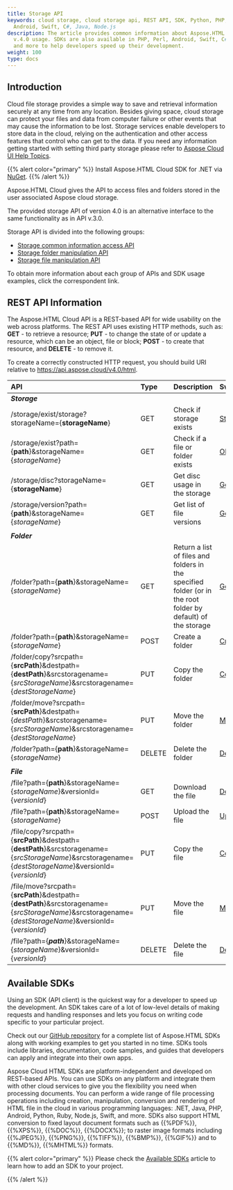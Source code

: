 ```yaml
---
title: Storage API
keywords: cloud storage, cloud storage api, REST API, SDK, Python, PHP, Perl,
  Android, Swift, C#, Java, Node.js
description: The article provides common information about Aspose.HTML Cloud API
  v.4.0 usage. SDKs are also available in PHP, Perl, Android, Swift, C#, Java
  and more to help developers speed up their development.
weight: 100
type: docs
---
```


## **Introduction**

Cloud file storage provides a simple way to save and retrieval information securely at any time from any location. Besides giving space, cloud storage can protect your files and data from computer failure or other events that may cause the information to be lost. Storage services enable developers to store data in the cloud, relying on the authentication and other access features that control who can get to the data. If you need any information getting started with setting third party storage please refer to [Aspose Cloud UI Help Topics](https://docs.aspose.cloud/total/aspose-cloud-ui-help-topics/).

{{% alert color="primary" %}} 
Install Aspose.HTML Cloud SDK for .NET via [NuGet](https://www.nuget.org/packages/Aspose.HTML-Cloud/).
{{% /alert %}}  



Aspose.HTML Cloud gives the API to access files and folders stored in the user associated Aspose cloud storage. 

The provided storage API of version 4.0 is an alternative interface to the same functionality as in API v.3.0. 

Storage API is divided into the following groups:

- [Storage common information access API](/html/storage-api/getting-storage-information/)
- [Storage folder manipulation API](/html/storage-api/working-with-folders-in-the-storage/)
- [Storage file manipulation API](/html/storage-api/working-with-files-in-the-storage/)

 To obtain more information about each group of APIs and SDK usage examples, click the correspondent link. 

## **REST API Information**

The Aspose.HTML Cloud API is a REST-based API for wide usability on the web across platforms.  The REST API uses existing HTTP methods, such as: **GET** - to retrieve a resource; **PUT** - to change the state of or update a resource, which can be an object, file or block; **POST** - to create that resource, and **DELETE** - to remove it.

To create a correctly constructed HTTP request, you should build URI relative to https://api.aspose.cloud/v4.0/html.

| **API**                                                      | **Type** | **Description**                                              | **Swagger Link**                                             |
| :----------------------------------------------------------- | :------- | :----------------------------------------------------------- | :----------------------------------------------------------- |
| ***Storage***                                                |          |                                                              |                                                              |
| /storage/exist/storage?storageName={**storageName**}         | GET      | Check if storage exists                                      | [StorageExists](https://apireference.aspose.cloud/html/#/StorageV4/StorageExists) |
| /storage/exist?path={**path**}&storageName={*storageName*}   | GET      | Check if a file or folder exists                             | [ObjectExists](https://apireference.aspose.cloud/html/#/StorageV4/ObjectExists) |
| /storage/disc?storageName={**storageName**}                  | GET      | Get disc usage in the storage                                | [GetDiscUsage](https://apireference.aspose.cloud/html/#/StorageV4/GetDiscUsage) |
| /storage/version?path={**path**}&storageName={*storageName*} | GET      | Get list of file versions                                    | [GetFileVersions](https://apireference.aspose.cloud/html/#/StorageV4/GetFileVersions) |
|                                                              |          |                                                              |                                                              |
| ***Folder***                                                 |          |                                                              |                                                              |
| /folder?path={**path**}&storageName={*storageName*}          | GET      | Return a list of files and folders in the specified folder (or in the root folder by default) of the storage | [GetFilesList](https://apireference.aspose.cloud/html/#/FolderV4/GetFilesList) |
| /folder?path={**path**}&storageName={*storageName*}          | POST     | Create a folder                                              | [CreateFolder](https://apireference.aspose.cloud/html/#/FolderV4/CreateFolder) |
| /folder/copy?srcpath={**srcPath**}&destpath={**destPath**}&srcstoragename={*srcStorageName*}&srcstoragename={*destStorageName*} | PUT      | Copy the folder                                              | [CopyFolder](https://apireference.aspose.cloud/html/#/FolderV4/CopyFolder) |
| /folder/move?srcpath={**srcPath**}&destpath={*destPath*}&srcstoragename={*srcStorageName*}&srcstoragename={*destStorageName*} | PUT      | Move the folder                                              | [MoveFolder](https://apireference.aspose.cloud/html/#/FolderV4/MoveFolder) |
| /folder?path={**path**}&storageName={*storageName*}          | DELETE   | Delete the folder                                            | [DeleteFolder](https://apireference.aspose.cloud/html/#/FolderV4/DeleteFolder) |
|                                                              |          |                                                              |                                                              |
| ***File***                                                   |          |                                                              |                                                              |
| /file?path={**path**}&storageName={*storageName*}&versionId={*versionId*} | GET      | Download the file                                            | [DownloadFile](https://apireference.aspose.cloud/html/#/FileV4/DownloadFile) |
| /file?path={**path**}&storageName={*storageName*}            | POST     | Upload the file                                              | [UploadFile](https://apireference.aspose.cloud/html/#/FileV4/UploadFile) |
| /file/copy?srcpath={**srcPath**}&destpath={**destPath**}&srcstoragename={*srcStorageName*}&srcstoragename={*destStorageName*}&versionId={*versionId*} | PUT      | Copy the file                                                | [CopyFile](https://apireference.aspose.cloud/html/#/StorageV4/CopyFile) |
| /file/move?srcpath={**srcPath**}&destpath={**destPath**}&srcstoragename={*srcStorageName*}&srcstoragename={*destStorageName*}&versionId={*versionId*} | PUT      | Move the file                                                | [MoveFile](https://apireference.aspose.cloud/html/#/StorageV4/MoveFile) |
| /file?path={***path***}&storageName={*storageName*}&versionId={*versionId*} | DELETE   | Delete the file                                              | [DeleteFolder](https://apireference.aspose.cloud/html/#/FolderV4/DeleteFolder) |



## **Available SDKs**

Using an SDK (API client) is the quickest way for a developer to speed up the development. An SDK takes care of a lot of low-level details of making requests and handling responses and lets you focus on writing code specific to your particular project. 

Check out our [GitHub repository](https://github.com/aspose-html-cloud) for a complete list of Aspose.HTML SDKs along with working examples to get you started in no time. SDKs tools include libraries, documentation, code samples, and guides that developers can apply and integrate into their own apps. 

Aspose Cloud HTML SDKs are platform-independent and developed on REST-based APIs. You can use SDKs on any platform and integrate them with other cloud services to give you the flexibility you need when processing documents. You can perform a wide range of file processing operations including creation, manipulation, conversion and rendering of HTML file in the cloud in various programming languages: .NET, Java, PHP, Android, Python, Ruby, Node.js, Swift, and more. SDKs also support HTML conversion to fixed layout document formats such as  {{%PDF%}}, {{%XPS%}}, {{%DOC%}}, {{%DOCX%}}; to raster image formats including {{%JPEG%}}, {{%PNG%}}, {{%TIFF%}},  {{%BMP%}},  {{%GIF%}}  and  to {{%MD%}},  {{%MHTML%}} formats.

{{% alert color="primary" %}} 
Please check the [Available SDKs](/html/overview/available-sdks/) article to learn how to add an SDK to your project.

{{% /alert %}}  